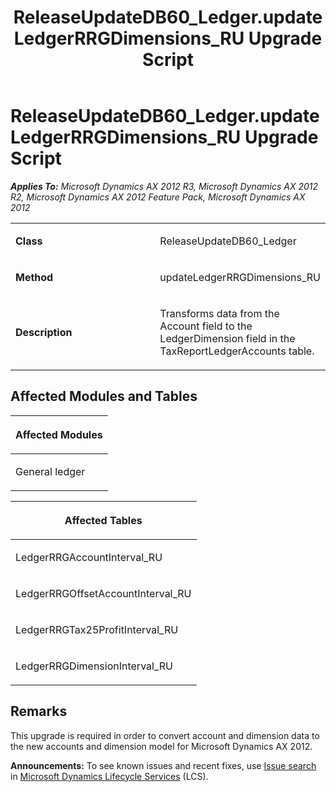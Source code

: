 ﻿---
title: ReleaseUpdateDB60_Ledger.updateLedgerRRGDimensions_RU Upgrade Script
TOCTitle: ReleaseUpdateDB60_Ledger.updateLedgerRRGDimensions_RU Upgrade Script
ms:assetid: 11d73bed-570e-acf2-68fd-37ac714d8665
ms:mtpsurl: https://msdn.microsoft.com/en-us/library/JJ735813(v=AX.60)
ms:contentKeyID: 49706723
ms.date: 05/18/2015
mtps_version: v=AX.60
---

# ReleaseUpdateDB60\_Ledger.updateLedgerRRGDimensions\_RU Upgrade Script 


_**Applies To:** Microsoft Dynamics AX 2012 R3, Microsoft Dynamics AX 2012 R2, Microsoft Dynamics AX 2012 Feature Pack, Microsoft Dynamics AX 2012_

<table>
<colgroup>
<col style="width: 50%" />
<col style="width: 50%" />
</colgroup>
<tbody>
<tr class="odd">
<td><p><strong>Class</strong></p></td>
<td><p>ReleaseUpdateDB60_Ledger</p></td>
</tr>
<tr class="even">
<td><p><strong>Method</strong></p></td>
<td><p>updateLedgerRRGDimensions_RU</p></td>
</tr>
<tr class="odd">
<td><p><strong>Description</strong></p></td>
<td><p>Transforms data from the Account field to the LedgerDimension field in the TaxReportLedgerAccounts table.</p></td>
</tr>
</tbody>
</table>


## Affected Modules and Tables

<table>
<colgroup>
<col style="width: 100%" />
</colgroup>
<thead>
<tr class="header">
<th><p>Affected Modules</p></th>
</tr>
</thead>
<tbody>
<tr class="odd">
<td><p>General ledger</p></td>
</tr>
</tbody>
</table>


<table>
<colgroup>
<col style="width: 100%" />
</colgroup>
<thead>
<tr class="header">
<th><p>Affected Tables</p></th>
</tr>
</thead>
<tbody>
<tr class="odd">
<td><p>LedgerRRGAccountInterval_RU</p></td>
</tr>
<tr class="even">
<td><p>LedgerRRGOffsetAccountInterval_RU</p></td>
</tr>
<tr class="odd">
<td><p>LedgerRRGTax25ProfitInterval_RU</p></td>
</tr>
<tr class="even">
<td><p>LedgerRRGDimensionInterval_RU</p></td>
</tr>
</tbody>
</table>


## Remarks

This upgrade is required in order to convert account and dimension data to the new accounts and dimension model for Microsoft Dynamics AX 2012.

  
**Announcements:** To see known issues and recent fixes, use [Issue search](http://go.microsoft.com/fwlink/?linkid=389258) in [Microsoft Dynamics Lifecycle Services](http://go.microsoft.com/fwlink/?linkid=306505) (LCS).

